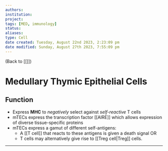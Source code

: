 ```yaml
---
authors: 
institution: 
project: 
tags: [MED, immunology]
status: 
aliases: 
type: Cell
date created: Tuesday, August 22nd 2023, 2:23:09 pm
date modified: Sunday, August 27th 2023, 7:55:09 pm
---
```


(Back to [[]])

# Medullary Thymic Epithelial Cells

## Function
- Express **MHC** to _negatively_ select against _self-reactive_ T cells
- mTECs express the transcription factor [[AIRE]] which allows expression of diverse tissue-specific proteins
- mTECs express a gamut of different self-antigens:
	- A [[T cell]] that reacts to these antigens is given a death signal OR
	- T cells may alternatively give rise to [[Treg cell|Treg]] cells.

---
